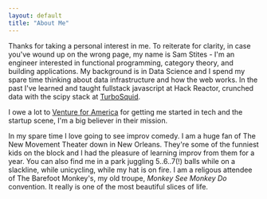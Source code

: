 ```yaml
---
layout: default
title: "About Me"
---
```


Thanks for taking a personal interest in me. To reiterate for clarity, in case you've
wound up on the wrong page, my name is Sam Stites - I'm an engineer interested in
functional programming, category theory, and building applications.  My background is
in Data Science and I spend my spare time thinking about data infrastructure and how
the web works. In the past I've learned and taught fullstack javascript at Hack
Reactor, crunched data with the scipy stack at [TurboSquid][squid].

I owe a lot to [Venture for America][vfa] for getting me started in tech and the
startup scene, I'm a big believer in their mission.

In my spare time I love going to see improv comedy. I am a huge fan of The New
Movement Theater down in New Orleans. They're some of the funniest kids on the block
and I had the pleasure of learning improv from them for a year. You can also find me
in a park juggling 5..6..7(!) balls while on a slackline, while unicycling, while my
hat is on fire. I am a religous attendee of The Barefoot Monkey's, my old troupe,
<i>Monkey See Monkey Do</i> convention. It really is one of the most beautiful slices
of life.

<!-- Feel free to contact me at [sam@stites.io][email], follow me on twitter
[@samstites][tw], or catch me on github at [github.com/stites][gh].
-->

[gh]://www.github.com/stites
[tw]:https://twitter.com/SamStites
[email]: mailto:sam@stites.io
[squid]: //www.turbosquid.com
[vfa]: //www.ventureforamerica.org
